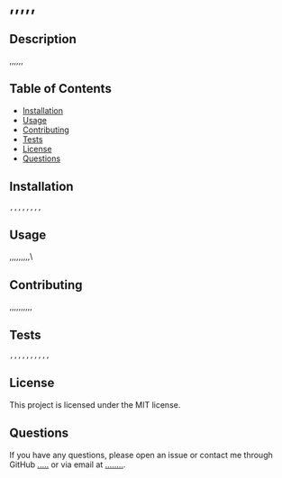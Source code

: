 
# ,,,,,

## Description
,,,,,,

## Table of Contents
- [Installation](#installation)
- [Usage](#usage)
- [Contributing](#contributing)
- [Tests](#tests)
- [License](#license)
- [Questions](#questions)

## Installation
```
,,,,,,,,
```

## Usage
,,,,,,,,,\

## Contributing
,,,,,,,,,,

## Tests
```
,,,,,,,,,,
```

## License
This project is licensed under the MIT license.

## Questions
If you have any questions, please open an issue or contact me through GitHub [.....](https://github.com/.....) or via email at [........](mailto:........).
  